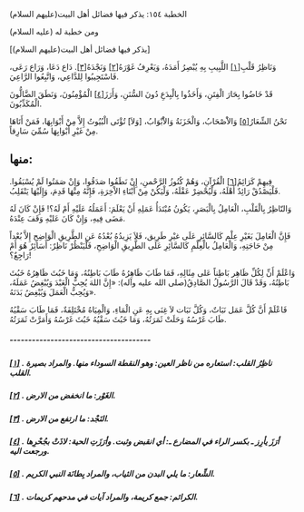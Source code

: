   الخطبة  ١٥٤: يذكر فيها فضائل أهل البيت(عليهم السلام)	

ومن خطبة له (عليه السلام)

[يذكر فيها فضائل أهل البيت(عليهم السلام)]

وَنَاظِرُ قَلْبِ[[١\]](https://arabic.balaghah.net/node/618#_ftn1) اللَّبِيبِ بِهِ يُبْصِرُ أَمَدَهُ، وَيَعْرِفُ غَوْرَهُ[[٢\]](https://arabic.balaghah.net/node/618#_ftn2) وَنَجْدَهُ[[٣\]](https://arabic.balaghah.net/node/618#_ftn3). دَاع دَعَا، وَرَاع رَعَى، فَاسْتَجِيبُوا لِلدَّاعِي، وَاتَّبِعُوا الرَّاعِيَ.

قَدْ خَاضُوا بِحَارَ الْفِتَنِ، وَأَخَذُوا بِالْبِدَعِ دُونَ السُّنَنِ، وَأَرَزَ[[٤\]](https://arabic.balaghah.net/node/618#_ftn4) الْمُؤْمِنُونَ، وَنَطَقَ الضَّالُّونَ الْمُكَذِّبُونَ.

نَحْنُ الشِّعَارُ[[٥\]](https://arabic.balaghah.net/node/618#_ftn5) وَالاَْصْحَابُ، وَالْخَزَنَةُ وَالاَْبْوَابُ، [وَلاَ] تُؤْتَى  الْبُيُوتُ إِلاَّ مِنْ أَبْوَابِهَا، فَمَنْ أَتَاهَا مِنْ غَيْرِ  أَبْوَابِهَا سُمِّيَ سَارِقاً.

## منها:

فِيهِمْ كَرَائِمُ[[٦\]](https://arabic.balaghah.net/node/618#_ftn6) الْقُرْآنِ، وَهُمْ كُنُوزُ الرَّحْمنِ، إِنْ نَطَقُوا صَدَقُوا، وَإِنْ  صَمَتُوا لَمْ يُسْبَقُوا. فَلْيَصْدُقْ رَائِدٌ أَهْلَهُ، وَلْيُحْضِرْ  عَقْلَهُ، وَلْيَكُنْ مِنْ أَبْنَاءِ الاْخِرَةِ، فَإِنَّهُ مِنْهَا  قَدِمَ، وَإِلَيْهَا يَنْقَلِبُ.

وَالنّاظِرُ بِالْقَلْبِ، الْعَامِلُ بِالْبَصَرِ، يَكُونُ  مُبْتَدَأُ عَمَلِهِ أَنْ يَعْلَمَ: أَعَمَلُهُ عَلَيْهِ أَمْ لَهُ؟!  فَإِنْ كَانَ لَهُ مَضَى فِيهِ، وَإِنْ كَانَ عَليْهِ وَقَفَ عِنْدَهُ.

فَإِنَّ الْعَامِلَ بَغَيْرِ عِلْم كَالسَّائِرِ عَلَى غيْرِ  طَرِيق، فَلاَ يَزِيدُهُ بُعْدُهُ عَنِ الطَّرِيقِ الْوَاضِحِ إِلاَّ  بُعْداً مِنْ حَاجَتِهِ، وَالْعَامِلُ بالْعِلْمِ كَالسَّائِرِ عَلَى  الطَّرِيقِ الْوَاضِحِ، فَلْيَنْظُرْ نَاظِرٌ: أَسَائِرٌ هُوَ أَمْ  رَاجِعٌ؟!

وَاعْلَمْ أَنِّ لِكُلِّ ظَاهِر بَاطِناً عَلى مِثَالِهِ،  فَمَا طَابَ ظَاهِرُهُ طَابَ بَاطِنُهُ، وَمَا خَبُثَ ظَاهِرُهُ خَبُثَ  بَاطِنُهُ، وَقَدْ قَالَ الرَّسُولُ الصَّادِقُ(صلى الله عليه وآله):  «إِنَّ اللهَ يُحِبُّ الْعَبْدَ وَيُبْغِضُ عَمَلَهُ، وَيُحِبُّ الْعَمَلَ  وَيُبْغِضُ بَدَنَهُ».

فَاعْلَمْ أَنَّ كُلَّ عَمَل نَبَاتٌ، وَكُلَّ نَبَات لاَ  غِنَى بِهِ عَنِ الْمَاءِ، وَالْمِيَاهُ مُخْتَلِفَةٌ، فَمَا طَابَ  سَقْيُهُ طَابَ غَرْسُهُ وَحَلَتْ ثَمَرَتُهُ، وَمَا خَبُثَ سَقْيُهُ  خَبُثَ غَرْسُهُ وَأَمَرَّتْ ثَمَرَتُهُ.

##### --------------------------------------

##### [[١\]](https://arabic.balaghah.net/node/618#_ftnref1) . ناظِرُ القلب: استعاره من ناظر العين: وهو النقطة السوداء منها. والمراد بصيرة القلب.

##### [[٢\]](https://arabic.balaghah.net/node/618#_ftnref2) . الغَوْر: ما انخفض من الارض.

##### [[٣\]](https://arabic.balaghah.net/node/618#_ftnref3) . النَجْد: ما ارتفع من الارض.

##### [[٤\]](https://arabic.balaghah.net/node/618#_ftnref4) . أرَزَ يأرِز ـ بكسر الراء في المضارع ـ: أي انقبض وثبت. وأرَزَتِ الحية: لاذَتْ بجُحْرِها ورجعت اليه.

##### [[٥\]](https://arabic.balaghah.net/node/618#_ftnref5) . الشِّعار: ما يلي البدن من الثياب، والمراد بِطانَة النبي الكريم.

##### [[٦\]](https://arabic.balaghah.net/node/618#_ftnref6) . الكرائم: جمع كريمة، والمراد آيات في مدحهم كريمات. 
